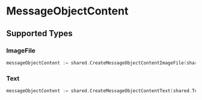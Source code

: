 # MessageObjectContent


## Supported Types

### ImageFile

```go
messageObjectContent := shared.CreateMessageObjectContentImageFile(shared.ImageFile{/* values here */})
```

### Text

```go
messageObjectContent := shared.CreateMessageObjectContentText(shared.Text{/* values here */})
```

